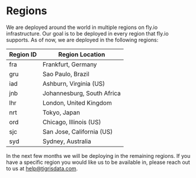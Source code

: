 # Regions

We are deployed around the world in multiple regions on fly.io infrastructure.
Our goal is to be deployed in every region that fly.io supports. As of now, we
are deployed in the following regions:

| Region ID | Region Location            |
| --------- | -------------------------- |
| fra       | Frankfurt, Germany         |
| gru       | Sao Paulo, Brazil          |
| iad       | Ashburn, Virginia (US)     |
| jnb       | Johannesburg, South Africa |
| lhr       | London, United Kingdom     |
| nrt       | Tokyo, Japan               |
| ord       | Chicago, Illinois (US)     |
| sjc       | San Jose, California (US)  |
| syd       | Sydney, Australia          |

In the next few months we will be deploying in the remaining regions. If you
have a specific region you would like us to be available in, please reach out to
us at [help@tigrisdata.com](mailto:help@tigrisdata.com).

